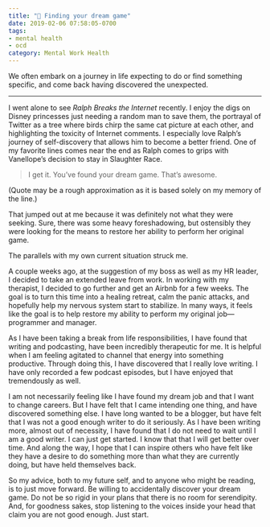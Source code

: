```yaml
---
title: "💮 Finding your dream game"
date: 2019-02-06 07:58:05-0700
tags:
- mental health
- ocd
category: Mental Work Health
---
```


We often embark on a journey in life expecting to do or find something specific, and come back having discovered the unexpected.

***

I went alone to see *Ralph Breaks the Internet* recently. I enjoy the digs on Disney princesses just needing a random man to save them, the portrayal of Twitter as a tree where birds chirp the same cat picture at each other, and highlighting the toxicity of Internet comments. I especially love Ralph’s journey of self-discovery that allows him to become a better friend. One of my favorite lines comes near the end as Ralph comes to grips with Vanellope’s decision to stay in Slaughter Race.

> I get it. You’ve found your dream game. That’s awesome.

(Quote may be a rough approximation as it is based solely on my memory of the line.)

That jumped out at me because it was definitely not what they were seeking. Sure, there was some heavy foreshadowing, but ostensibly they were looking for the means to restore her ability to perform her original game.

The parallels with my own current situation struck me.

A couple weeks ago, at the suggestion of my boss as well as my HR leader, I decided to take an extended leave from work. In working with my therapist, I decided to go further and get an Airbnb for a few weeks. The goal is to turn this time into a healing retreat, calm the panic attacks, and hopefully help my nervous system start to stabilize. In many ways, it feels like the goal is to help restore my ability to perform my original job—programmer and manager.

As I have been taking a break from life responsibilities, I have found that writing and podcasting, have been incredibly therapeutic for me. It is helpful when I am feeling agitated to channel that energy into something productive. Through doing this, I have discovered that I really love writing. I have only recorded a few podcast episodes, but I have enjoyed that tremendously as well.

I am not necessarily feeling like I have found my dream job and that I want to change careers. But I have felt that I came intending one thing, and have discovered something else. I have long wanted to be a blogger, but have felt that I was not a good enough writer to do it seriously. As I have been writing more, almost out of necessity, I have found that I do not need to wait until I am a good writer. I can just get started. I know that that I will get better over time. And along the way, I hope that I can inspire others who have felt like they have a desire to do something more than what they are currently doing, but have held themselves back.

So my advice, both to my future self, and to anyone who might be reading, is to just move forward. Be willing to accidentally discover your dream game. Do not be so rigid in your plans that there is no room for serendipity. And, for goodness sakes, stop listening to the voices inside your head that claim you are not good enough. Just start.